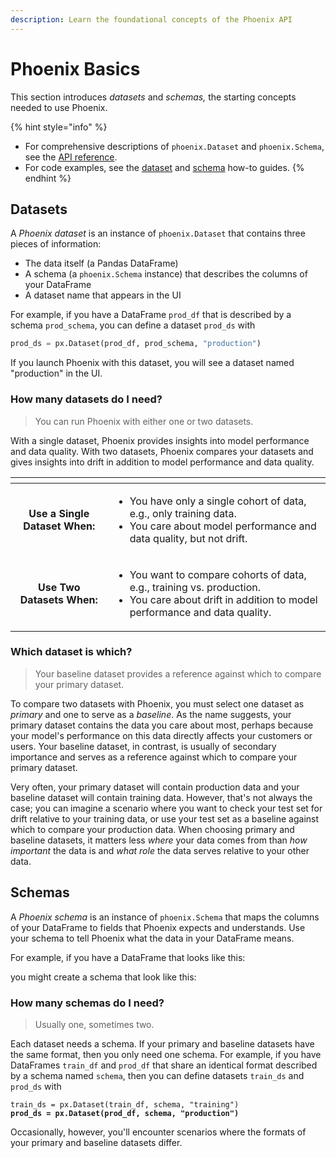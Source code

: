 ```yaml
---
description: Learn the foundational concepts of the Phoenix API
---
```


# Phoenix Basics

This section introduces _datasets_ and _schemas,_ the starting concepts needed to use Phoenix.

{% hint style="info" %}
* For comprehensive descriptions of `phoenix.Dataset` and `phoenix.Schema`, see the [API reference](../reference/api/).                                             &#x20;
* For code examples, see the [dataset](../how-to/define-your-dataset-s.md) and [schema](../how-to/define-your-schema.md) how-to guides.
{% endhint %}

## Datasets

A _Phoenix dataset_ is an instance of `phoenix.Dataset` that contains three pieces of information:

* The data itself (a Pandas DataFrame)
* A schema (a `phoenix.Schema` instance) that describes the columns of your DataFrame
* A dataset name that appears in the UI

For example, if you have a DataFrame `prod_df` that is described by a schema `prod_schema`, you can define a dataset `prod_ds` with

```python
prod_ds = px.Dataset(prod_df, prod_schema, "production")
```

If you launch Phoenix with this dataset, you will see a dataset named "production" in the UI.

### How many datasets do I need?

> You can run Phoenix with either one or two datasets.

With a single dataset, Phoenix provides insights into model performance and data quality. With two datasets, Phoenix compares your datasets and gives insights into drift in addition to model performance and data quality.

<table data-card-size="large" data-view="cards"><thead><tr><th align="center"></th><th></th></tr></thead><tbody><tr><td align="center"><strong>Use a Single Dataset When:</strong></td><td><ul><li>You have only a single cohort of data, e.g., only training data.</li><li>You care about model performance and data quality, but not drift.</li></ul></td></tr><tr><td align="center"><strong>Use Two Datasets When:</strong></td><td><ul><li>You want to compare cohorts of data, e.g., training vs. production.</li><li>You care about drift in addition to model performance and data quality.</li></ul></td></tr></tbody></table>

### Which dataset is which?

> Your baseline dataset provides a reference against which to compare your primary dataset.

To compare two datasets with Phoenix, you must select one dataset as _primary_ and one to serve as a _baseline_. As the name suggests, your primary dataset contains the data you care about most, perhaps because your model's performance on this data directly affects your customers or users. Your baseline dataset, in contrast, is usually of secondary importance and serves as a reference against which to compare your primary dataset.

Very often, your primary dataset will contain production data and your baseline dataset will contain training data. However, that's not always the case; you can imagine a scenario where you want to check your test set for drift relative to your training data, or use your test set as a baseline against which to compare your production data. When choosing primary and baseline datasets, it matters less _where_ your data comes from than _how important_ the data is and _what role_ the data serves relative to your other data.

## Schemas

A _Phoenix schema_ is an instance of `phoenix.Schema` that maps the columns of your DataFrame to fields that Phoenix expects and understands. Use your schema to tell Phoenix what the data in your DataFrame means.

For example, if you have a DataFrame that looks like this:

you might create a schema that look like this:

### How many schemas do I need?

> Usually one, sometimes two.

Each dataset needs a schema. If your primary and baseline datasets have the same format, then you only need one schema. For example, if you have DataFrames `train_df` and `prod_df` that share an identical format described by a schema named `schema`, then you can define datasets `train_ds` and `prod_ds` with

<pre class="language-python"><code class="lang-python">train_ds = px.Dataset(train_df, schema, "training")
<strong>prod_ds = px.Dataset(prod_df, schema, "production")
</strong></code></pre>

Occasionally, however, you'll encounter scenarios where the formats of your primary and baseline datasets differ.
